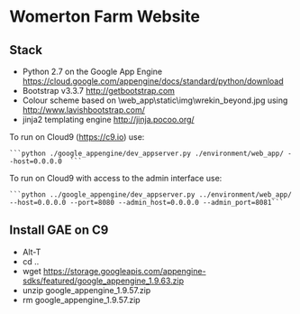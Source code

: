 # Womerton Farm Website

## Stack

* Python 2.7 on the Google App Engine https://cloud.google.com/appengine/docs/standard/python/download
* Bootstrap v3.3.7 http://getbootstrap.com
* Colour scheme based on \web_app\static\img\wrekin_beyond.jpg using http://www.lavishbootstrap.com/
* jinja2 templating engine http://jinja.pocoo.org/

To run on Cloud9 (https://c9.io) use:

    ```python ./google_appengine/dev_appserver.py ./environment/web_app/ --host=0.0.0.0  ```
    
To run on Cloud9 with access to the admin interface use:
    
    ```python ../google_appengine/dev_appserver.py ../environment/web_app/ --host=0.0.0.0 --port=8080 --admin_host=0.0.0.0 --admin_port=8081```

## Install GAE on C9

* Alt-T
* cd ..
* wget https://storage.googleapis.com/appengine-sdks/featured/google_appengine_1.9.63.zip
* unzip google_appengine_1.9.57.zip
* rm google_appengine_1.9.57.zip 
